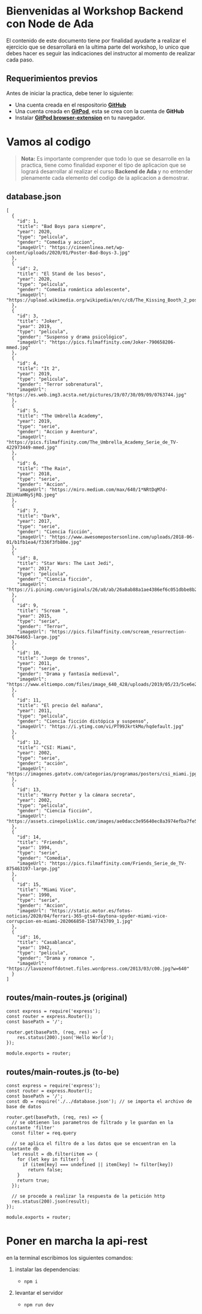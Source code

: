 # Bienvenidas al Workshop Backend con Node de Ada

El contenido de este documento tiene por finalidad ayudarte a realizar el ejercicio que se desarrollará en la ultima parte del workshop, lo unico que debes hacer es seguir las indicaciones del instructor al momento de realizar cada paso.

## Requerimientos previos

Antes de iniciar la practica, debe tener lo siguiente:

- Una cuenta creada en el respositorio [**GitHub**](https://github.com/)
- Una cuenta creada en [**GitPod**](https://www.gitpod.io/), esta se crea con la cuenta de **GitHub**
- Instalar  [**GitPod browser-extension**](https://www.gitpod.io/docs/browser-extension/) en tu navegador.

# Vamos al codigo

> **Nota:** Es importante comprender que todo lo que se desarrolle en la practica, tiene como finalidad exponer el tipo de aplicacion que se logrará desarrollar al realizar el curso **Backend de Ada** y no entender plenamente cada elemento del codigo de la aplicacion a demostrar.

## database.json

    [
      {
        "id": 1,
        "title": "Bad Boys para siempre",
        "year": 2020,
        "type": "pelicula",
        "gender": "Comedia y accion",
        "imageUrl": "https://cineenlinea.net/wp-content/uploads/2020/01/Poster-Bad-Boys-3.jpg"
      },
      {
        "id": 2,
        "title": "El Stand de los besos",
        "year": 2020,
        "type": "pelicula",
        "gender": "Comedia romántica adolescente",
        "imageUrl": "https://upload.wikimedia.org/wikipedia/en/c/c8/The_Kissing_Booth_2_poster.jpg"
      },
      {
        "id": 3,
        "title": "Joker",
        "year": 2019,
        "type": "pelicula",
        "gender": "Suspenso y drama psicológico",
        "imageUrl": "https://pics.filmaffinity.com/Joker-790658206-mmed.jpg"
      },
      {
        "id": 4,
        "title": "It 2",
        "year": 2019,
        "type": "pelicula",
        "gender": "Terror sobrenatural",
        "imageUrl": "https://es.web.img3.acsta.net/pictures/19/07/30/09/09/0763744.jpg"
      },
      {
        "id": 5,
        "title": "The Umbrella Academy",
        "year": 2019,
        "type": "serie",
        "gender": "Accion y Aventura",
        "imageUrl": "https://pics.filmaffinity.com/The_Umbrella_Academy_Serie_de_TV-422973449-mmed.jpg"
      },
      {
        "id": 6,
        "title": "The Rain",
        "year": 2018,
        "type": "serie",
        "gender": "Accion",
        "imageUrl": "https://miro.medium.com/max/640/1*NRtDqM7d-ZEiHUaHNySjRQ.jpeg"
      },
      {
        "id": 7,
        "title": "Dark",
        "year": 2017,
        "type": "serie",
        "gender": "Ciencia ficción",
        "imageUrl": "https://www.awesomepostersonline.com/uploads/2018-06-01/b1fb1ea4/f336f3fb80e.jpg"
      },
      {
        "id": 8,
        "title": "Star Wars: The Last Jedi",
        "year": 2017,
        "type": "pelicula",
        "gender": "Ciencia ficción",
        "imageUrl": "https://i.pinimg.com/originals/26/a8/ab/26a8ab88a1ae4386ef6c051dbbe8b2ed.jpg"
      },
      {
        "id": 9,
        "title": "Scream ",
        "year": 2015,
        "type": "serie",
        "gender": "Terror",
        "imageUrl": "https://pics.filmaffinity.com/scream_resurrection-304764663-large.jpg"
      },
      {
        "id": 10,
        "title": "Juego de tronos",
        "year": 2011,
        "type": "serie",
        "gender": "Drama y fantasía medieval",
        "imageUrl": "https://www.eltiempo.com/files/image_640_428/uploads/2019/05/23/5ce6e2a1369e8.jpeg"
      },
      {
        "id": 11,
        "title": "El precio del mañana",
        "year": 2011,
        "type": "pelicula",
        "gender": "Ciencia ficción distópica y suspenso",
        "imageUrl": "https://i.ytimg.com/vi/PT99JkrtkMo/hqdefault.jpg"
      },
      {
        "id": 12,
        "title": "CSI: Miami",
        "year": 2002,
        "type": "serie",
        "gender": "acción",
        "imageUrl": "https://imagenes.gatotv.com/categorias/programas/posters/csi_miami.jpg"
      },
      {
        "id": 13,
        "title": "Harry Potter y la cámara secreta",
        "year": 2002,
        "type": "pelicula",
        "gender": "Ciencia ficción",
        "imageUrl": "https://assets.cinepolisklic.com/images/ae0dacc3e95640ec8a3974efba7fe57d_250X375.jpg"
      },
      {
        "id": 14,
        "title": "Friends",
        "year": 1994,
        "type": "serie",
        "gender": "Comedia",
        "imageUrl": "https://pics.filmaffinity.com/Friends_Serie_de_TV-875463197-large.jpg"
      },
      {
        "id": 15,
        "title": "Miami Vice",
        "year": 1990,
        "type": "serie",
        "gender": "Accion",
        "imageUrl": "https://static.motor.es/fotos-noticias/2020/04/ferrari-365-gts4-daytona-spyder-miami-vice-corrupcion-en-miami-202066850-1587743709_1.jpg"
      },
      {
        "id": 16,
        "title": "Casablanca",
        "year": 1942,
        "type": "pelicula",
        "gender": "Drama y romance ",
        "imageUrl": "https://lavozenoffdotnet.files.wordpress.com/2013/03/c00.jpg?w=640"
      }
    ]

## routes/main-routes.js (original)

    const express = require('express');
    const router = express.Router();
    const basePath = '/';

    router.get(basePath, (req, res) => {
        res.status(200).json('Hello World');
    });

    module.exports = router;
  
## routes/main-routes.js (to-be)

    const express = require('express');
    const router = express.Router();
    const basePath = '/';
    const db = require('./../database.json'); // se importa el archivo de base de datos

    router.get(basePath, (req, res) => {
      // se obtienen los parametros de filtrado y le guardan en la constante 'filter'
      const filter = req.query

      // se aplica el filtro de a los datos que se encuentran en la constante db
      let result = db.filter(item => {
        for (let key in filter) {
          if (item[key] === undefined || item[key] != filter[key])
            return false;
        }
        return true;
      });

      // se procede a realizar la respuesta de la petición http
      res.status(200).json(result);
    });

    module.exports = router;


# Poner en marcha la api-rest

en la terminal escribimos los siguientes comandos:
1. instalar las dependencias:
    - <code>npm i</code>


2. levantar el servidor
    - <code>npm run dev</code>


